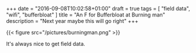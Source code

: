 +++
date = "2016-09-08T10:02:58+01:00"
draft = true
tags = [ "field data", "wifi", "bufferbloat" ]
title = "An F for Bufferbloat at Burning man"
description = "Next year maybe this will go right"
+++

{{< figure src="/pictures/burningman.png" >}}

It's always nice to get field data.

